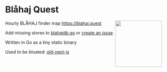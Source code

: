 # Blåhaj Quest

<img align="right" height="150" src="https://github.com/user-attachments/assets/8dd5ecd7-6ebe-495a-b1f6-4f6b1e91320b"/>

Hourly BLÅHAJ finder map https://blahaj.quest

Add missing stores to [blahajdb.go](/data/blahajdb.go) or [create an issue](https://github.com/makinori/blahaj-quest/issues)

Written in Go as a tiny static binary

Used to be bloated: [old-next-js](https://github.com/makinori/blahaj-quest/tree/old-next-js)
